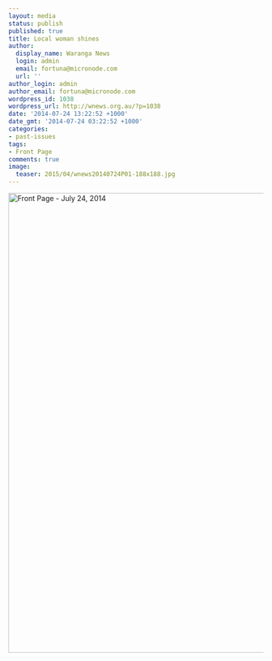 ```yaml
---
layout: media
status: publish
published: true
title: Local woman shines
author:
  display_name: Waranga News
  login: admin
  email: fortuna@micronode.com
  url: ''
author_login: admin
author_email: fortuna@micronode.com
wordpress_id: 1038
wordpress_url: http://wnews.org.au/?p=1038
date: '2014-07-24 13:22:52 +1000'
date_gmt: '2014-07-24 03:22:52 +1000'
categories:
- past-issues
tags:
- Front Page
comments: true
image:
  teaser: 2015/04/wnews20140724P01-188x188.jpg
---
```


<a href="{{ site.url }}/images/2014/08/wnews20140724P01.pdf"><img class="alignnone size-full wp-image-1031" alt="Front Page - July 24, 2014" src="{{ site.url }}/images/2014/08/wnews20140724P01.jpg" width="624" height="907" /></a>
